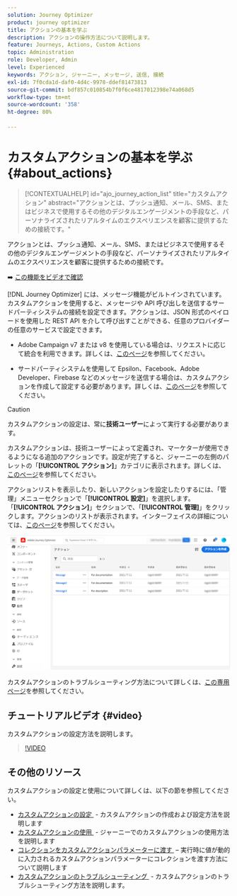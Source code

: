 ```yaml
---
solution: Journey Optimizer
product: journey optimizer
title: アクションの基本を学ぶ
description: アクションの操作方法について説明します。
feature: Journeys, Actions, Custom Actions
topic: Administration
role: Developer, Admin
level: Experienced
keywords: アクション, ジャーニー, メッセージ, 送信, 接続
exl-id: 7f0cda1d-daf0-4d4c-9978-ddef81473813
source-git-commit: bdf857c010854b7f0f6ce4817012398e74a068d5
workflow-type: tm+mt
source-wordcount: '358'
ht-degree: 80%

---
```


# カスタムアクションの基本を学ぶ {#about_actions}

>[!CONTEXTUALHELP]
>id="ajo_journey_action_list"
>title="カスタムアクション"
>abstract="アクションとは、プッシュ通知、メール、SMS、またはビジネスで使用するその他のデジタルエンゲージメントの手段など、パーソナライズされたリアルタイムのエクスペリエンスを顧客に提供するための接続です。"

アクションとは、プッシュ通知、メール、SMS、またはビジネスで使用するその他のデジタルエンゲージメントの手段など、パーソナライズされたリアルタイムのエクスペリエンスを顧客に提供するための接続です。

➡️ [この機能をビデオで確認](#video)

[!DNL Journey Optimizer] には、メッセージ機能がビルトインされています。カスタムアクションを使用すると、メッセージや API 呼び出しを送信するサードパーティシステムの接続を設定できます。アクションは、JSON 形式のペイロードを使用した REST API を介して呼び出すことができる、任意のプロバイダーの任意のサービスで設定できます。

* Adobe Campaign v7 または v8 を使用している場合は、リクエストに応じて統合を利用できます。詳しくは、[このページ](../action/acc-action.md)を参照してください。

* サードパーティシステムを使用して Epsilon、Facebook、Adobe Developer、Firebase などのメッセージを送信する場合は、カスタムアクションを作成して設定する必要があります。詳しくは、[このページ](../action/about-custom-action-configuration.md)を参照してください。

>[!CAUTION]
>
>カスタムアクションの設定は、常に&#x200B;**技術ユーザー**&#x200B;によって実行する必要があります。

カスタムアクションは、技術ユーザーによって定義され、マーケターが使用できるようになる追加のアクションです。設定が完了すると、ジャーニーの左側のパレットの「**[!UICONTROL アクション]**」カテゴリに表示されます。詳しくは、[このページ](../building-journeys/about-journey-activities.md#action-activities)を参照してください。

アクションリストを表示したり、新しいアクションを設定したりするには、「管理」メニューセクションで「**[!UICONTROL 設定]**」を選択します。「**[!UICONTROL アクション]**」セクションで、「**[!UICONTROL 管理]**」をクリックします。アクションのリストが表示されます。インターフェイスの詳細については、[このページ](../start/user-interface.md)を参照してください。

![](assets/custom1.png)

カスタムアクションのトラブルシューティング方法について詳しくは、[この専用ページ](../action/troubleshoot-custom-action.md)を参照してください。

## チュートリアルビデオ {#video}

カスタムアクションの設定方法を説明します。

>[!VIDEO](https://video.tv.adobe.com/v/3428396?quality=12)

## その他のリソース

カスタムアクションの設定と使用について詳しくは、以下の節を参照してください。

* [&#x200B; カスタムアクションの設定 &#x200B;](../action/about-custom-action-configuration.md) - カスタムアクションの作成および設定方法を説明します
* [&#x200B; カスタムアクションの使用 &#x200B;](../building-journeys/using-custom-actions.md) - ジャーニーでのカスタムアクションの使用方法を説明します
* [&#x200B; コレクションをカスタムアクションパラメーターに渡す &#x200B;](../building-journeys/collections.md) – 実行時に値が動的に入力されるカスタムアクションパラメーターにコレクションを渡す方法について説明します
* [&#x200B; カスタムアクションのトラブルシューティング &#x200B;](../action/troubleshoot-custom-action.md) - カスタムアクションのトラブルシューティング方法を説明します。

